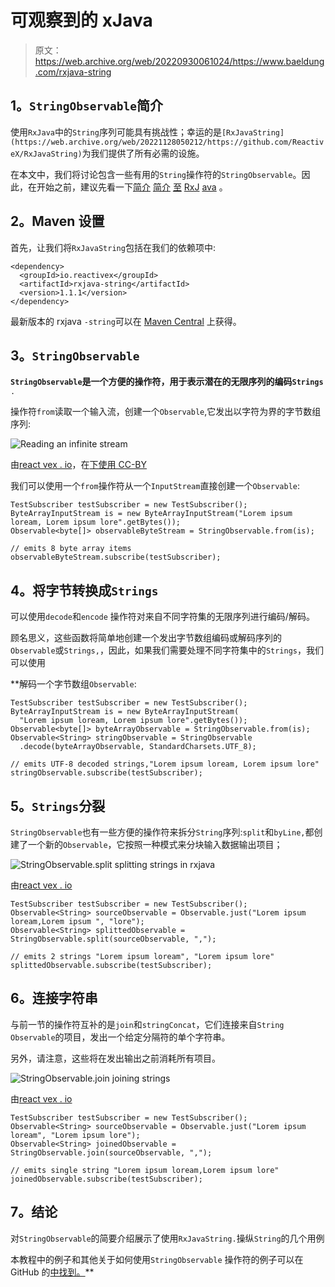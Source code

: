 # 可观察到的 xJava

> 原文：<https://web.archive.org/web/20220930061024/https://www.baeldung.com/rxjava-string>

## **1。`StringObservable`简介**

使用`RxJava`中的`String`序列可能具有挑战性；幸运的是`[RxJavaString](https://web.archive.org/web/20221128050212/https://github.com/ReactiveX/RxJavaString)`为我们提供了所有必需的设施。

在本文中，我们将讨论包含一些有用的`String`操作符的`StringObservable`。因此，在开始之前，建议先看一下[简介](/web/20221128050212/https://www.baeldung.com/rx-java) [简介](/web/20221128050212/https://www.baeldung.com/rx-java) [至](/web/20221128050212/https://www.baeldung.com/rx-java) [RxJ](/web/20221128050212/https://www.baeldung.com/rx-java) [ava](/web/20221128050212/https://www.baeldung.com/rx-java) 。

## **2。Maven 设置**

首先，让我们将`RxJavaString`包括在我们的依赖项中:

```
<dependency>
  <groupId>io.reactivex</groupId>
  <artifactId>rxjava-string</artifactId>
  <version>1.1.1</version>
</dependency>
```

最新版本的 rxjava `-string`可以在 [Maven Central](https://web.archive.org/web/20221128050212/https://search.maven.org/classic/#search%7Cgav%7C1%7Cg%3A%22io.reactivex%22%20AND%20a%3A%22rxjava-string%22) 上获得。

## **3。`StringObservable`**

**`StringObservable`是一个方便的操作符，用于表示潜在的无限序列的编码`Strings`** `.`

操作符`from`读取一个输入流，创建一个`Observable`,它发出以字符为界的字节数组序列:

![Reading an infinite stream](img/10abb32c35b0454dab48f8c46428ead3.png)

由[react vex . io](https://web.archive.org/web/20221128050212/http://reactivex.io/)，在[下使用 CC-BY](https://web.archive.org/web/20221128050212/https://creativecommons.org/licenses/by/3.0/)

我们可以使用一个`from`操作符从一个`InputStream`直接创建一个`Observable`:

```
TestSubscriber testSubscriber = new TestSubscriber();
ByteArrayInputStream is = new ByteArrayInputStream("Lorem ipsum loream, Lorem ipsum lore".getBytes());
Observable<byte[]> observableByteStream = StringObservable.from(is);

// emits 8 byte array items
observableByteStream.subscribe(testSubscriber);
```

## **4。将字节转换成`Strings`**

可以使用`decode`和`encode` 操作符对来自不同字符集的无限序列进行编码/解码。

顾名思义，这些函数将简单地创建一个发出字节数组编码或解码序列的`Observable`或`Strings,`，因此，如果我们需要处理不同字符集中的`Strings`，我们可以使用

 **解码一个字节数组`Observable`:

```
TestSubscriber testSubscriber = new TestSubscriber();
ByteArrayInputStream is = new ByteArrayInputStream(
  "Lorem ipsum loream, Lorem ipsum lore".getBytes());
Observable<byte[]> byteArrayObservable = StringObservable.from(is);
Observable<String> stringObservable = StringObservable
  .decode(byteArrayObservable, StandardCharsets.UTF_8);

// emits UTF-8 decoded strings,"Lorem ipsum loream, Lorem ipsum lore"
stringObservable.subscribe(testSubscriber);
```

## **5。`Strings`分裂**

`StringObservable`也有一些方便的操作符来拆分`String`序列:`split`和`byLine,`都创建了一个新的`Observable`，它按照一种模式来分块输入数据输出项目；

![StringObservable.split splitting strings in rxjava](img/f2ae6641499765d7489b5d9849d4ec5e.png)

由[react vex . io](https://web.archive.org/web/20221128050212/http://reactivex.io/)

```
TestSubscriber testSubscriber = new TestSubscriber();
Observable<String> sourceObservable = Observable.just("Lorem ipsum loream,Lorem ipsum ", "lore");
Observable<String> splittedObservable = StringObservable.split(sourceObservable, ",");

// emits 2 strings "Lorem ipsum loream", "Lorem ipsum lore"
splittedObservable.subscribe(testSubscriber);
```

## **6。连接字符串**

与前一节的操作符互补的是`join`和`stringConcat`，它们连接来自`String` `Observable`的项目，发出一个给定分隔符的单个字符串。

另外，请注意，这些将在发出输出之前消耗所有项目。

![StringObservable.join joining strings](img/cbdf8a219eaefe307124aa9d9a5868c3.png)

由[react vex . io](https://web.archive.org/web/20221128050212/http://reactivex.io/)

```
TestSubscriber testSubscriber = new TestSubscriber();
Observable<String> sourceObservable = Observable.just("Lorem ipsum loream", "Lorem ipsum lore");
Observable<String> joinedObservable = StringObservable.join(sourceObservable, ",");

// emits single string "Lorem ipsum loream,Lorem ipsum lore"
joinedObservable.subscribe(testSubscriber);
```

## **7。结论**

对`StringObservable`的简要介绍展示了使用`RxJavaString.`操纵`String`的几个用例

本教程中的例子和其他关于如何使用`StringObservable` 操作符的例子可以在 GitHub 的[中找到。](https://web.archive.org/web/20221128050212/https://github.com/eugenp/tutorials/tree/master/rxjava-modules/rxjava-observables)**